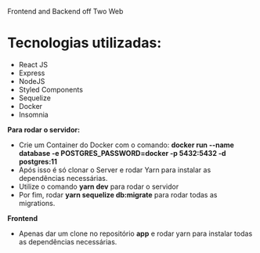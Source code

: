 Frontend and Backend off Two Web 


# Tecnologias utilizadas:
- React JS
- Express
- NodeJS
- Styled Components
- Sequelize
- Docker
- Insomnia

**Para rodar o servidor:**

 - Crie um Container do Docker com o comando: **docker run --name database -e POSTGRES_PASSWORD=docker -p 5432:5432 -d postgres:11**
 - Após isso é só clonar o Server e rodar Yarn para instalar as dependências necessárias.
 - Utilize o comando **yarn dev** para rodar o servidor
 - Por fim, rodar **yarn sequelize db:migrate** para rodar todas as migrations.
 
 **Frontend**
 
 - Apenas dar um clone no repositório **app** e rodar yarn para instalar todas as dependências necessárias.
